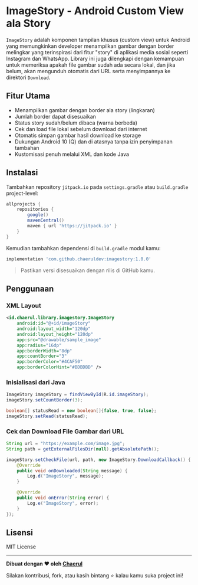 # ImageStory - Android Custom View ala Story

`ImageStory` adalah komponen tampilan khusus (custom view) untuk Android yang memungkinkan developer menampilkan gambar dengan border melingkar yang terinspirasi dari fitur "story" di aplikasi media sosial seperti Instagram dan WhatsApp. Library ini juga dilengkapi dengan kemampuan untuk memeriksa apakah file gambar sudah ada secara lokal, dan jika belum, akan mengunduh otomatis dari URL serta menyimpannya ke direktori `Download`.

## Fitur Utama

- Menampilkan gambar dengan border ala story (lingkaran)
- Jumlah border dapat disesuaikan
- Status story sudah/belum dibaca (warna berbeda)
- Cek dan load file lokal sebelum download dari internet
- Otomatis simpan gambar hasil download ke storage
- Dukungan Android 10 (Q) dan di atasnya tanpa izin penyimpanan tambahan
- Kustomisasi penuh melalui XML dan kode Java

## Instalasi

Tambahkan repository `jitpack.io` pada `settings.gradle` atau `build.gradle` project-level:

```gradle
allprojects {
    repositories {
        google()
        mavenCentral()
        maven { url 'https://jitpack.io' }
    }
}
```

Kemudian tambahkan dependensi di `build.gradle` modul kamu:

```gradle
implementation 'com.github.chaeruldev:imagestory:1.0.0'
```

> Pastikan versi disesuaikan dengan rilis di GitHub kamu.

## Penggunaan

### XML Layout

```xml
<id.chaerul.library.imagestory.ImageStory
    android:id="@+id/imageStory"
    android:layout_width="120dp"
    android:layout_height="120dp"
    app:src="@drawable/sample_image"
    app:radius="16dp"
    app:borderWidth="8dp"
    app:countBorder="3"
    app:borderColor="#4CAF50"
    app:borderColorHint="#BDBDBD" />
```

### Inisialisasi dari Java

```java
ImageStory imageStory = findViewById(R.id.imageStory);
imageStory.setCountBorder(3);

boolean[] statusRead = new boolean[]{false, true, false};
imageStory.setRead(statusRead);
```

### Cek dan Download File Gambar dari URL

```java
String url = "https://example.com/image.jpg";
String path = getExternalFilesDir(null).getAbsolutePath();

imageStory.setCheckFile(url, path, new ImageStory.DownloadCallback() {
    @Override
    public void onDownloaded(String message) {
        Log.d("ImageStory", message);
    }

    @Override
    public void onError(String error) {
        Log.e("ImageStory", error);
    }
});
```

## Lisensi

MIT License

---

**Dibuat dengan ❤️ oleh [Chaerul](https://github.com/chaeruldev)**

Silakan kontribusi, fork, atau kasih bintang ⭐ kalau kamu suka project ini!

